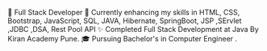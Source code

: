 💼 Full Stack Developer
🌱 Currently enhancing my skills in HTML, CSS, Bootstrap, JavaScript, SQL, JAVA, Hibernate, SpringBoot, JSP ,SErvlet ,JDBC ,DSA, Rest Pool API
✨ Completed Full Stack Development at  Java By Kiran Academy Pune.
🎓 Pursuing Bachelor's in Computer Engineer .


